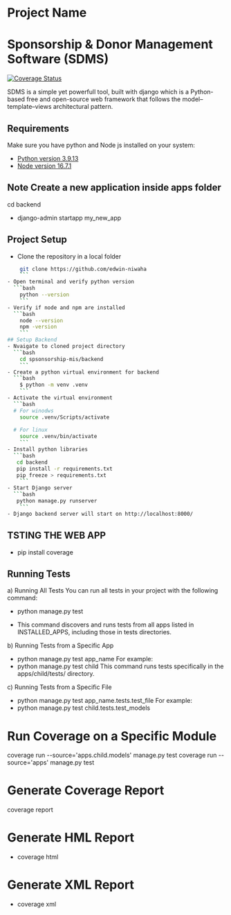 # Project Name
# Sponsorship & Donor Management Software (SDMS)

[![Coverage Status](https://codecov.io/gh/edwin-niwaha/sponsorship_mis/branch/main/graph/badge.svg)](https://codecov.io/gh/edwin-niwaha/sponsorship_mis)


SDMS is a simple yet powerfull tool, built with django which is a Python-based free and open-source web framework that follows the model–template–views architectural pattern.

## Requirements
Make sure you have python and Node js installed on your system:
- [Python version 3.9.13](https://www.python.org/downloads/release/python-3913/) 
- [Node version 16.7.1](https://nodejs.org/en/download/)

## Note Create a new application inside apps folder
cd backend
- django-admin startapp my_new_app

## Project Setup

- Clone the repository in a local folder
```bash
    git clone https://github.com/edwin-niwaha
    ```
- Open terminal and verify python version
  ```bash
    python --version
    ```
- Verify if node and npm are installed
  ```bash
    node --version
    npm -version
    ```
## Setup Backend
- Nvaigate to cloned project directory
  ```bash
    cd spsonsorship-mis/backend
    ```
- Create a python virtual environment for backend
  ```bash
    $ python -m venv .venv
    ```
- Activate the virtual environment
  ```bash
  # For winodws
    source .venv/Scripts/activate
    
  # For linux
    source .venv/bin/activate
    ```
- Install python libraries
  ```bash
   cd backend
   pip install -r requirements.txt
   pip freeze > requirements.txt
    ```
- Start Django server
  ```bash
   python manage.py runserver
    ```
- Django backend server will start on http://localhost:8000/
```

## TSTING THE WEB APP
- pip install coverage


##  Running Tests
a) Running All Tests
You can run all tests in your project with the following command:
- python manage.py test
* This command discovers and runs tests from all apps listed in INSTALLED_APPS, including those in tests directories.

b) Running Tests from a Specific App
- python manage.py test app_name
For example:
- python manage.py test child
This command runs tests specifically in the apps/child/tests/ directory.

c) Running Tests from a Specific File
- python manage.py test app_name.tests.test_file
For example:
- python manage.py test child.tests.test_models

# Run Coverage on a Specific Module
coverage run --source='apps.child.models' manage.py test
coverage run --source='apps' manage.py test

# Generate Coverage Report
coverage report

# Generate HML Report
- coverage html

# Generate XML Report
- coverage xml
